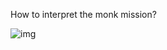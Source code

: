 <!-- title: Second Blog -->


How to interpret the monk mission? 

![img](https://j.mp/monkMission.png) 

